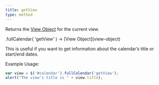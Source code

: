 ```yaml
---
title: getView
type: method
---
```


Returns the [View Object](view-object) for the current view.

<div class='spec' markdown='1'>
.fullCalendar( 'getView' ) -> [View Object](view-object)
</div>

This is useful if you want to get information about the calendar’s title or start/end dates.

Example Usage:

```js
var view = $('#calendar').fullCalendar('getView');
alert("The view's title is " + view.title);
```
